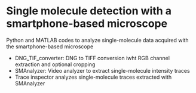 # Single molecule detection with a smartphone-based microscope
Python and MATLAB codes to analyze single-molecule data acquired with the smartphone-based microscope
- DNG_TIF_converter: DNG to TIFF conversion iwht RGB channel extraction and optional cropping
- SMAnalyzer: Video analyzer to extract single-molecule intensity traces
- Trace inspector analyzes single-molecule traces extracted with SMAnalyzer
